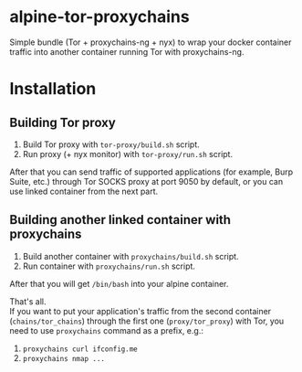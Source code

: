 # alpine-tor-proxychains
Simple bundle (Tor + proxychains-ng + nyx) to wrap your docker container traffic into another container running Tor with proxychains-ng.

# Installation
## Building Tor proxy
1. Build Tor proxy with `tor-proxy/build.sh` script.
2. Run proxy (+ nyx monitor) with `tor-proxy/run.sh` script.
  
After that you can send traffic of supported applications (for example, Burp Suite, etc.) through Tor SOCKS proxy at port 9050 by default, or you can use linked container from the next part.

## Building another linked container with proxychains
1. Build another container with `proxychains/build.sh` script.
2. Run container with `proxychains/run.sh` script.
  
After that you will get `/bin/bash` into your alpine container. 
  
That's all.  
If you want to put your application's traffic from the second container (`chains/tor_chains`) through the first one (`proxy/tor_proxy`) with Tor, you need to use `proxychains` command as a prefix, e.g.: 
1. `proxychains curl ifconfig.me`
2. `proxychains nmap ...`

